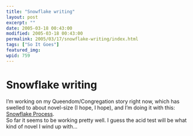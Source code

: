 ```yaml
---
title: "Snowflake writing"
layout: post
excerpt: ""
date: 2005-03-18 00:43:00
modified: 2005-03-18 00:43:00
permalink: 2005/03/17/snowflake-writing/index.html
tags: ["So It Goes"]
featured_img: 
wpid: 759
---
```


# Snowflake writing

I’m working on my Queendom/Congregation story right now, which has swelled to about novel-size (I hope, I hope), and I’m doing it with this:  
[Snowflake Process](http://www.rsingermanson.com/html/the_snowflake.html).  
So far it seems to be working pretty well. I guess the acid test will be what kind of novel I wind up with…